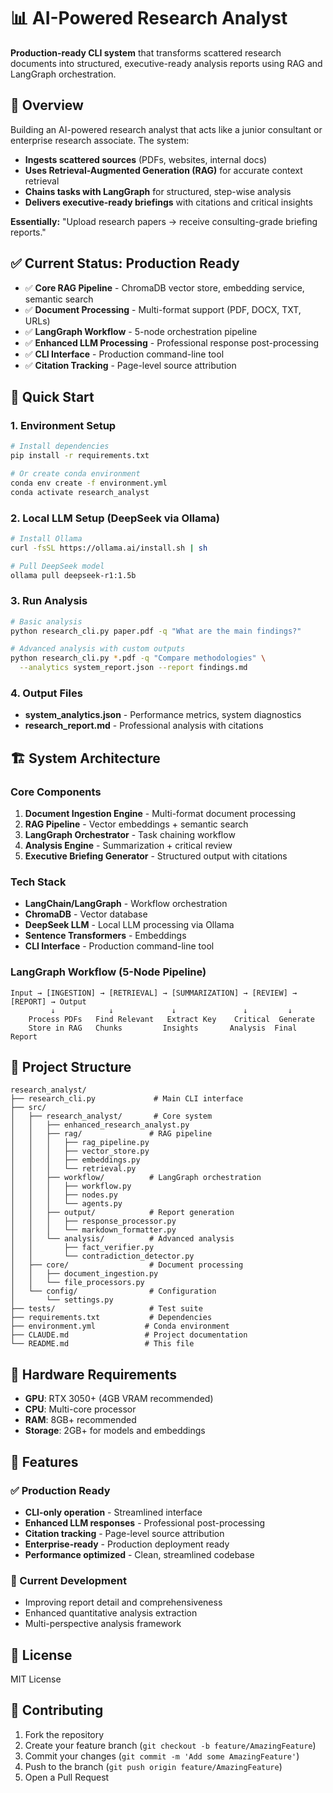 # 📊 AI-Powered Research Analyst

**Production-ready CLI system** that transforms scattered research documents into structured, executive-ready analysis reports using RAG and LangGraph orchestration.

## 🎯 Overview

Building an AI-powered research analyst that acts like a junior consultant or enterprise research associate. The system:

- **Ingests scattered sources** (PDFs, websites, internal docs)
- **Uses Retrieval-Augmented Generation (RAG)** for accurate context retrieval
- **Chains tasks with LangGraph** for structured, step-wise analysis
- **Delivers executive-ready briefings** with citations and critical insights

**Essentially:** "Upload research papers → receive consulting-grade briefing reports."

## ✅ Current Status: Production Ready

- ✅ **Core RAG Pipeline** - ChromaDB vector store, embedding service, semantic search
- ✅ **Document Processing** - Multi-format support (PDF, DOCX, TXT, URLs)
- ✅ **LangGraph Workflow** - 5-node orchestration pipeline
- ✅ **Enhanced LLM Processing** - Professional response post-processing
- ✅ **CLI Interface** - Production command-line tool
- ✅ **Citation Tracking** - Page-level source attribution

## 🚀 Quick Start

### 1. Environment Setup
```bash
# Install dependencies
pip install -r requirements.txt

# Or create conda environment
conda env create -f environment.yml
conda activate research_analyst
```

### 2. Local LLM Setup (DeepSeek via Ollama)
```bash
# Install Ollama
curl -fsSL https://ollama.ai/install.sh | sh

# Pull DeepSeek model
ollama pull deepseek-r1:1.5b
```

### 3. Run Analysis
```bash
# Basic analysis
python research_cli.py paper.pdf -q "What are the main findings?"

# Advanced analysis with custom outputs
python research_cli.py *.pdf -q "Compare methodologies" \
  --analytics system_report.json --report findings.md
```

### 4. Output Files
- **system_analytics.json** - Performance metrics, system diagnostics
- **research_report.md** - Professional analysis with citations

## 🏗️ System Architecture

### Core Components
1. **Document Ingestion Engine** - Multi-format document processing
2. **RAG Pipeline** - Vector embeddings + semantic search  
3. **LangGraph Orchestrator** - Task chaining workflow
4. **Analysis Engine** - Summarization + critical review
5. **Executive Briefing Generator** - Structured output with citations

### Tech Stack
- **LangChain/LangGraph** - Workflow orchestration
- **ChromaDB** - Vector database
- **DeepSeek LLM** - Local LLM processing via Ollama
- **Sentence Transformers** - Embeddings
- **CLI Interface** - Production command-line tool

### LangGraph Workflow (5-Node Pipeline)
```
Input → [INGESTION] → [RETRIEVAL] → [SUMMARIZATION] → [REVIEW] → [REPORT] → Output
         ↓            ↓             ↓               ↓         ↓
    Process PDFs   Find Relevant   Extract Key    Critical  Generate
    Store in RAG   Chunks         Insights       Analysis  Final Report
```

## 📁 Project Structure

```
research_analyst/
├── research_cli.py             # Main CLI interface
├── src/
│   ├── research_analyst/       # Core system
│   │   ├── enhanced_research_analyst.py
│   │   ├── rag/               # RAG pipeline
│   │   │   ├── rag_pipeline.py
│   │   │   ├── vector_store.py
│   │   │   ├── embeddings.py
│   │   │   └── retrieval.py
│   │   ├── workflow/          # LangGraph orchestration
│   │   │   ├── workflow.py
│   │   │   ├── nodes.py
│   │   │   └── agents.py
│   │   ├── output/            # Report generation
│   │   │   ├── response_processor.py
│   │   │   └── markdown_formatter.py
│   │   └── analysis/          # Advanced analysis
│   │       ├── fact_verifier.py
│   │       └── contradiction_detector.py
│   ├── core/                  # Document processing
│   │   ├── document_ingestion.py
│   │   └── file_processors.py
│   └── config/                # Configuration
│       └── settings.py
├── tests/                     # Test suite
├── requirements.txt           # Dependencies
├── environment.yml           # Conda environment
├── CLAUDE.md                 # Project documentation
└── README.md                 # This file
```

## 🔧 Hardware Requirements

- **GPU**: RTX 3050+ (4GB VRAM recommended)
- **CPU**: Multi-core processor
- **RAM**: 8GB+ recommended
- **Storage**: 2GB+ for models and embeddings

## 🚀 Features

### ✅ Production Ready
- **CLI-only operation** - Streamlined interface
- **Enhanced LLM responses** - Professional post-processing
- **Citation tracking** - Page-level source attribution
- **Enterprise-ready** - Production deployment ready
- **Performance optimized** - Clean, streamlined codebase

### 🔄 Current Development
- Improving report detail and comprehensiveness
- Enhanced quantitative analysis extraction
- Multi-perspective analysis framework

## 📄 License

MIT License

## 🤝 Contributing

1. Fork the repository
2. Create your feature branch (`git checkout -b feature/AmazingFeature`)
3. Commit your changes (`git commit -m 'Add some AmazingFeature'`)
4. Push to the branch (`git push origin feature/AmazingFeature`)
5. Open a Pull Request